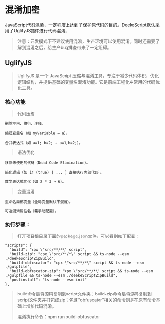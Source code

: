 # 混淆加密

JavaScript代码混淆，一定程度上达到了保护原代码的目的。DeekeScript默认采用了UglifyJS插件进行代码混淆。

> 注意：开发模式下不建议使用混淆，生产环境可以使用混淆。同时还需要了解到混淆之后，给生产bug排查带来了一定阻碍。

## UglifyJS

> UglifyJS 是一个 JavaScript 压缩与混淆工具，专注于减少代码体积、优化逻辑结构，并提供基础的变量名混淆功能。它是前端工程化中常用的代码优化工具。

### 核心功能
> 代码压缩

    删除空格、换行、注释。

    缩短变量名（如 myVariable → a）。

    合并表达式（如 a=1; b=2; → a=1,b=2;）。

> 语法优化

    移除未使用的代码（Dead Code Elimination）。

    简化逻辑（如 if (true) { ... } 直接执行内部代码）。

    数学表达式优化（如 2 * 3 → 6）。

> 变量混淆

    重命名局部变量（全局变量默认不混淆）。

    可选混淆属性名（需手动配置）。

### 执行步骤：

> 打开项目根目录下面的package.json文件，可以看到如下配置：

  ```
  "scripts": {
    "build": "cpx \"src/**/*\" script",
    "build-zip": "cpx \"src/**/*\" script && ts-node --esm ./deekeScriptZipBuild",
    "build-obfuscator": "cpx \"src/**/*\" script && ts-node --esm ./gulpfile",
    "build-obfuscator-zip": "cpx \"src/**/*\" script && ts-node --esm ./gulpfile && ts-node --esm ./deekeScriptZipBuild",
    "postinstall": "ts-node --esm init"
  },
  ```
> build命令是将源码复制到script文件夹；build-zip命令是将源码复制到script文件夹并打包成zip；包含“obfuscator”相关的命令则是在原有命令基础上增加代码混淆。
>
> 混淆执行命令：npm run build-obfuscator
